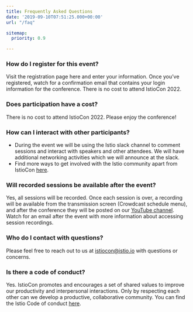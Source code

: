 ```yaml
---
title: Frequently Asked Questions
date: '2019-09-10T07:51:25.000+00:00'
url: "/faq"

sitemap:
  priority: 0.9

---
```

### How do I register for this event?
Visit the registration page here and enter your information. Once you’ve registered, watch for a confirmation email that contains your login information for the conference. There is no cost to attend IstioCon 2022.

### Does participation have a cost?
There is no cost to attend IstioCon 2022. Please enjoy the conference!

### How can I interact with other participants?
* During the event we will be using the Istio slack channel to comment sessions and interact with speakers and other attendees. We will have additional networking activities which we will announce at the slack.
* Find more ways to get involved with the Istio community apart from IstioCon [here](https://istio.io/latest/about/community/join/). 

### Will recorded sessions be available after the event?
Yes, all sessions will be recorded. Once each session is over, a recording will be available from the transmission screen (Crowdcast schedule menu), and after the conference they will be posted on our [YouTube channel](https://www.youtube.com/channel/UC-zVlo1F3mUbExQ96fABWcQ). Watch for an email after the event with more information about accessing session recordings.

### Who do I contact with questions?
Please feel free to reach out to us at istiocon@istio.io with questions or concerns. 

### Is there a code of conduct?
Yes. IstioCon promotes and encourages a set of shared values to improve our productivity and interpersonal interactions. Only by respecting each other can we develop a productive, collaborative community. You can find the Istio Code of conduct [here](https://github.com/istio/community/blob/master/CONTRIBUTING.md#code-of-conduct).
